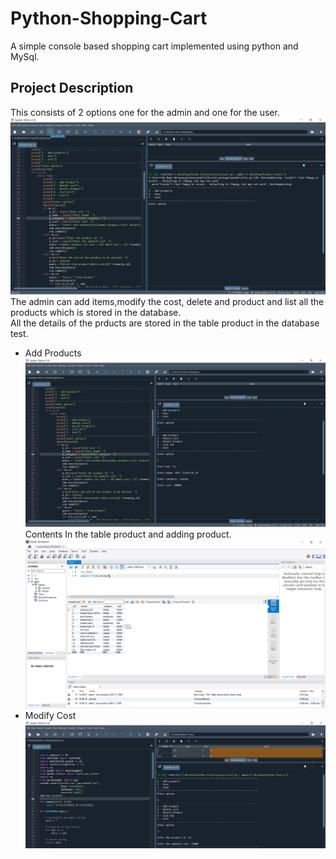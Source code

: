 # Python-Shopping-Cart
A simple console based shopping cart implemented using python and MySql.
<br>
<h2>Project Description</h2>
This consists of 2 options one for the admin and one for the user.
<br>
<img src="images/1.png">
<br>
The admin can add items,modify the cost, delete and product and list all the products which is stored in the database.
<br>
All the details of the prducts are stored in the table product in the database test. 
<ul>
  <li>Add Products
    <img src="images/2.png">
    Contents In the table product and adding product.
    <img src="images/after 2.png">
  </li>
  <li>Modify Cost
    <img src="images/3.PNG">
  </li>
